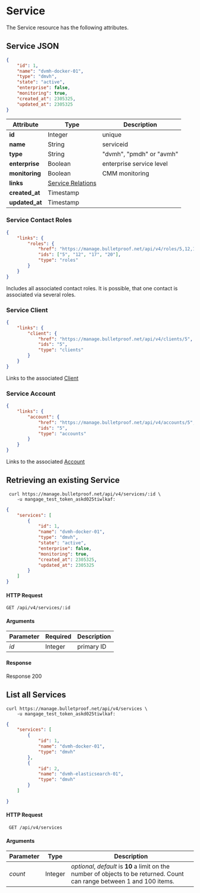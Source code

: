 # Service

The Service resource has the following attributes.

## Service JSON

```json
{
    "id": 1,
    "name": "dvmh-docker-01",
    "type": "dmvh",
    "state": "active",
    "enterprise": false,
    "monitoring": true,
    "created_at": 2305325,
    "updated_at": 2305325
}
```

Attribute | Type | Description
--- | --- | ---
**id** | Integer | unique
**name** | String | serviceid
**type** | String | "dvmh", "pmdh" or "avmh"
**enterprise** | Boolean | enterprise service level
**monitoring** | Boolean | CMM monitoring
**links** | [Service Relations](#service-contact-roles)
**created_at** | Timestamp |
**updated_at** | Timestamp |

### Service Contact Roles

```json
{
    "links": {
        "roles": {
            "href": "https://manage.bulletproof.net/api/v4/roles/5,12,17,20",
            "ids": ["5", "12", "17", "20"],
            "type": "roles"
        }
    }
}
```

Includes all associated contact roles. It is possible, that one contact is associated via several roles.

### Service Client

```json
{
    "links": {
        "client": {
            "href": "https://manage.bulletproof.net/api/v4/clients/5",
            "ids": "5",
            "type": "clients"
        }
    }
}
```

Links to the associated [Client](#client)

### Service Account

```json
{
    "links": {
        "account": {
            "href": "https://manage.bulletproof.net/api/v4/accounts/5",
            "ids": "5",
            "type": "accounts"
        }
    }
}
```

Links to the associated [Account](#account)

## Retrieving an existing Service

```curl
 curl https://manage.bulletproof.net/api/v4/services/:id \
    -u mangage_test_token_askd025tiwlkaf:
```

```json
{
    "services": [
        {
            "id": 1,
            "name": "dvmh-docker-01",
            "type": "dmvh",
            "state": "active",
            "enterprise": false,
            "monitoring": true,
            "created_at": 2305325,
            "updated_at": 2305325
        }
    ]
}
```

#### HTTP Request

``` GET /api/v4/services/:id ```

#### Arguments

Parameter | Required | Description
--- | --- | ---
*id* | Integer | primary ID

#### Response

Response 200

## List all Services

```curl
curl https://manage.bulletproof.net/api/v4/services \
    -u mangage_test_token_askd025tiwlkaf:
```

```json
{
    "services": [
        {
            "id": 1,
            "name": "dvmh-docker-01",
            "type": "dmvh"
        },
        {
            "id": 2,
            "name": "dvmh-elasticsearch-01",
            "type": "dmvh"
        }
    ]

}
```
#### HTTP Request

``` GET /api/v4/services```

#### Arguments

Parameter | Type | Description
--- | --- | ---
*count* | Integer | *optional*, *default* is **10** a limit on the number of objects to be returned. Count can range between 1 and 100 items.
